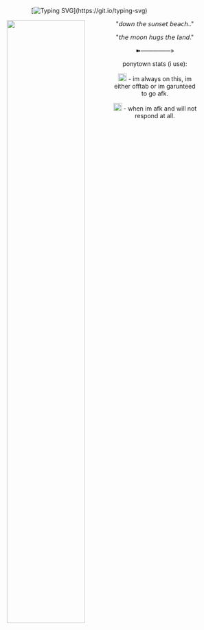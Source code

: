 <div align="center">

[![Typing SVG](https://readme-typing-svg.herokuapp.com?font=Eater&size=17&duration=4950&pause=1000&color=22215FFF&width=435&lines=Everything+rots%2C+it+burns%2C+it+dies.)](https://git.io/typing-svg)
    

<img align="left" width="60%" src="https://github.com/user-attachments/assets/176a7711-0cb5-4508-a7af-10a7b0bd7427" />


<h7 align>
"𝘥𝘰𝘸𝘯 𝘵𝘩𝘦 𝘴𝘶𝘯𝘴𝘦𝘵 𝘣𝘦𝘢𝘤𝘩.."

  "𝘵𝘩𝘦 𝘮𝘰𝘰𝘯 𝘩𝘶𝘨𝘴 𝘵𝘩𝘦 𝘭𝘢𝘯𝘥."

➽───────» 

ponytown stats (i use):

<img width="20" height="18" alt="image" src="https://github.com/user-attachments/assets/8cf51f84-ea21-4009-8f95-3fd4d0afac86" /> - im always on this, im either offtab or im garunteed to go afk.

<img width="20" height="18" alt="image" src="https://github.com/user-attachments/assets/e9c3a420-d7b7-419b-9efa-abc431e52f67" /> - when im afk and will not respond at all.



  




